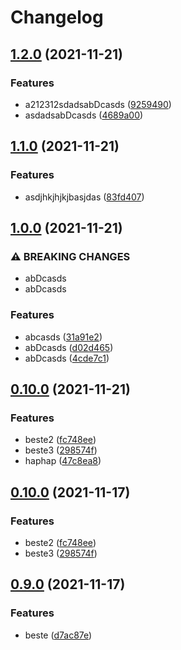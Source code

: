 # Changelog

## [1.2.0](https://www.github.com/kalosisz/git-workshop/compare/v1.1.0...v1.2.0) (2021-11-21)


### Features

* a212312sdadsabDcasds ([9259490](https://www.github.com/kalosisz/git-workshop/commit/9259490115584e82296aacded7d2a35dc519c83b))
* asdadsabDcasds ([4689a00](https://www.github.com/kalosisz/git-workshop/commit/4689a00e05cb3694b5b1f7b9be501cd8e66419e7))

## [1.1.0](https://www.github.com/kalosisz/git-workshop/compare/v1.0.0...v1.1.0) (2021-11-21)


### Features

* asdjhkjhjkjbasjdas ([83fd407](https://www.github.com/kalosisz/git-workshop/commit/83fd4072713e55032998173e095385780320f14a))

## [1.0.0](https://www.github.com/kalosisz/git-workshop/compare/v0.10.0...v1.0.0) (2021-11-21)


### ⚠ BREAKING CHANGES

* abDcasds
* abDcasds

### Features

* abcasds ([31a91e2](https://www.github.com/kalosisz/git-workshop/commit/31a91e2e9b870d4c646abc2391453eecec75fa89))
* abDcasds ([d02d465](https://www.github.com/kalosisz/git-workshop/commit/d02d465cd955a8d5babbc1282d2de6c5ef9c8620))
* abDcasds ([4cde7c1](https://www.github.com/kalosisz/git-workshop/commit/4cde7c1ff783df145ec719a99f047e5153005746))

## [0.10.0](https://www.github.com/kalosisz/git-workshop/compare/v0.9.0...v0.10.0) (2021-11-21)


### Features

* beste2 ([fc748ee](https://www.github.com/kalosisz/git-workshop/commit/fc748eef4a222ba33114fe9cc4023c184f0297c3))
* beste3 ([298574f](https://www.github.com/kalosisz/git-workshop/commit/298574fbd3743f41cc132e511a8604a9747eb68c))
* haphap ([47c8ea8](https://www.github.com/kalosisz/git-workshop/commit/47c8ea8a268ed60b7380c2cc35178e8387234258))

## [0.10.0](https://www.github.com/kalosisz/git-workshop/compare/v0.9.0...v0.10.0) (2021-11-17)


### Features

* beste2 ([fc748ee](https://www.github.com/kalosisz/git-workshop/commit/fc748eef4a222ba33114fe9cc4023c184f0297c3))
* beste3 ([298574f](https://www.github.com/kalosisz/git-workshop/commit/298574fbd3743f41cc132e511a8604a9747eb68c))

## [0.9.0](https://www.github.com/kalosisz/git-workshop/compare/v0.8.0...v0.9.0) (2021-11-17)


### Features

* beste ([d7ac87e](https://www.github.com/kalosisz/git-workshop/commit/d7ac87ebc463684e7ccfb8df594a1246d2dd340f))
